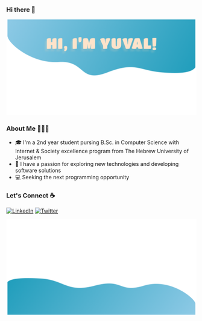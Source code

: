 ### Hi there 👋

![](headerheader.png)

### About Me 👩🏻‍💻
- 🎓 I'm a 2nd year student pursing B.Sc. in Computer Science with Internet & Society excellence program from The Hebrew University of Jerusalem
- 🤩 I have a passion for exploring new technologies and developing software solutions
- 💻 Seeking the next programming opportunity

### Let's Connect :coffee:
<p align="left">
	<a href="www.linkedin.com/in/yuval-toledano-9809581b1"><img src="https://img.icons8.com/bubbles/50/000000/linkedin.png" alt="LinkedIn"/></a>
	<a href=""mailto:yuvalt444@gmail.com""><img src="https://img.icons8.com/bubbles/50/000000/gmail.png" alt="Twitter"/></a>
</p>

![](footerfooter%20(1).png)

<!--
**Yuval-Toledano/Yuval-Toledano** is a ✨ _special_ ✨ repository because its `README.md` (this file) appears on your GitHub profile.

Here are some ideas to get you started:

- 🔭 I’m currently working on ...
- 🌱 I’m currently learning ...
- 👯 I’m looking to collaborate on ...
- 🤔 I’m looking for help with ...
- 💬 Ask me about ...
- 📫 How to reach me: ...
- 😄 Pronouns: ...
- ⚡ Fun fact: ...
-->
